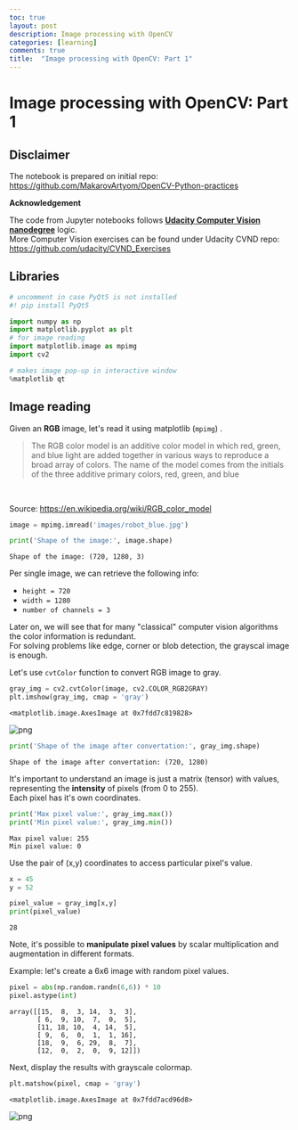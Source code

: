 ```yaml
---
toc: true
layout: post
description: Image processing with OpenCV
categories: [learning]
comments: true
title:  "Image processing with OpenCV: Part 1"
---
```

# Image processing with OpenCV: Part 1

## Disclaimer

The notebook is prepared on initial repo: https://github.com/MakarovArtyom/OpenCV-Python-practices

**Acknowledgement**

The code from Jupyter notebooks follows [**Udacity Computer Vision nanodegree**](https://www.udacity.com/course/computer-vision-nanodegree--nd891) logic.<br>
More Computer Vision exercises can be found under Udacity CVND repo: https://github.com/udacity/CVND_Exercises

## Libraries


```python
# uncomment in case PyQt5 is not installed
#! pip install PyQt5
```


```python
import numpy as np
import matplotlib.pyplot as plt
# for image reading
import matplotlib.image as mpimg
import cv2

# makes image pop-up in interactive window
%matplotlib qt
```

## Image reading

Given an **RGB** image, let's read it using matplotlib (`mpimg`) .

> The RGB color model is an additive color model in which red, green, and blue light are added together in various ways to reproduce a broad array of colors. The name of the model comes from the initials of the three additive primary colors, red, green, and blue
<br>

Source: https://en.wikipedia.org/wiki/RGB_color_model


```python
image = mpimg.imread('images/robot_blue.jpg')
```


```python
print('Shape of the image:', image.shape)
```

    Shape of the image: (720, 1280, 3)


Per single image, we can retrieve the following info:
* `height = 720`
* `width = 1280`
* `number of channels = 3`

Later on, we will see that for many "classical" computer vision algorithms the color information is redundant. <br>
For solving problems like edge, corner or blob detection, the grayscal image is enough.<br>

Let's use `cvtColor` function to convert RGB image to gray.


```python
gray_img = cv2.cvtColor(image, cv2.COLOR_RGB2GRAY)
plt.imshow(gray_img, cmap = 'gray')
```




    <matplotlib.image.AxesImage at 0x7fdd7c819828>




![png](https://github.com/MakarovArtyom/mlstudygroup/tree/master/images/output_11_1.png)



```python
print('Shape of the image after convertation:', gray_img.shape)
```

    Shape of the image after convertation: (720, 1280)


It's important to understand an image is just a matrix (tensor) with values, representing the **intensity** of pixels (from 0 to 255).<br>
Each pixel has it's own coordinates.


```python
print('Max pixel value:', gray_img.max())
print('Min pixel value:', gray_img.min())
```

    Max pixel value: 255
    Min pixel value: 0


Use the pair of (x,y) coordinates to access particular pixel's value.


```python
x = 45
y = 52

pixel_value = gray_img[x,y]
print(pixel_value)
```

    28


Note, it's possible to **manipulate pixel values** by scalar multiplication and augmentation in different formats.

Example: let's create a 6x6 image with random pixel values.


```python
pixel = abs(np.random.randn(6,6)) * 10
pixel.astype(int)
```




    array([[15,  8,  3, 14,  3,  3],
           [ 6,  9, 10,  7,  0,  5],
           [11, 18, 10,  4, 14,  5],
           [ 9,  6,  0,  1,  1, 16],
           [18,  9,  6, 29,  8,  7],
           [12,  0,  2,  0,  9, 12]])



Next, display the results with grayscale colormap.


```python
plt.matshow(pixel, cmap = 'gray')
```




    <matplotlib.image.AxesImage at 0x7fdd7acd96d8>




![png](https://github.com/MakarovArtyom/mlstudygroup/tree/master/images/output_20_1.png)



```python

```
